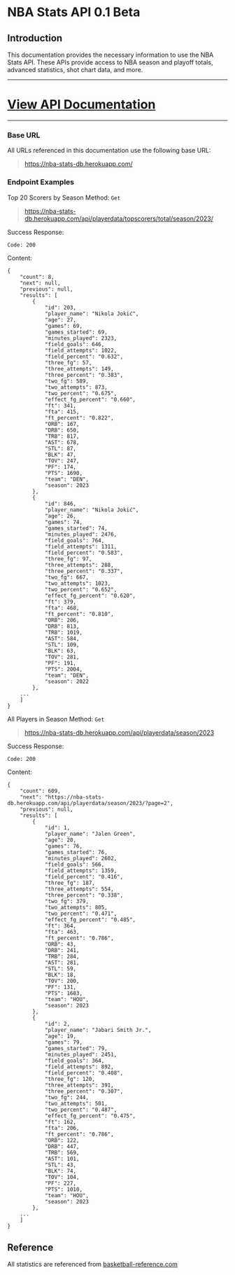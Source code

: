 # NBA Stats API 0.1 Beta

## Introduction

This documentation provides the necessary information to use the NBA Stats API. These APIs provide access to NBA season and playoff totals, advanced statistics, shot chart data, and more.

---

# [View API Documentation](https://documenter.getpostman.com/view/24232555/2s93shzpR3)



---


### Base URL

All URLs referenced in this documentation use the following base URL:

> https://nba-stats-db.herokuapp.com/

### Endpoint Examples

Top 20 Scorers by Season
Method: `Get`

> https://nba-stats-db.herokuapp.com/api/playerdata/topscorers/total/season/2023/

Success Response:

`Code: 200`

Content:
```
{
    "count": 8,
    "next": null,
    "previous": null,
    "results": [
        {
            "id": 203,
            "player_name": "Nikola Jokić",
            "age": 27,
            "games": 69,
            "games_started": 69,
            "minutes_played": 2323,
            "field_goals": 646,
            "field_attempts": 1022,
            "field_percent": "0.632",
            "three_fg": 57,
            "three_attempts": 149,
            "three_percent": "0.383",
            "two_fg": 589,
            "two_attempts": 873,
            "two_percent": "0.675",
            "effect_fg_percent": "0.660",
            "ft": 341,
            "fta": 415,
            "ft_percent": "0.822",
            "ORB": 167,
            "DRB": 650,
            "TRB": 817,
            "AST": 678,
            "STL": 87,
            "BLK": 47,
            "TOV": 247,
            "PF": 174,
            "PTS": 1690,
            "team": "DEN",
            "season": 2023
        },
        {
            "id": 846,
            "player_name": "Nikola Jokić",
            "age": 26,
            "games": 74,
            "games_started": 74,
            "minutes_played": 2476,
            "field_goals": 764,
            "field_attempts": 1311,
            "field_percent": "0.583",
            "three_fg": 97,
            "three_attempts": 288,
            "three_percent": "0.337",
            "two_fg": 667,
            "two_attempts": 1023,
            "two_percent": "0.652",
            "effect_fg_percent": "0.620",
            "ft": 379,
            "fta": 468,
            "ft_percent": "0.810",
            "ORB": 206,
            "DRB": 813,
            "TRB": 1019,
            "AST": 584,
            "STL": 109,
            "BLK": 63,
            "TOV": 281,
            "PF": 191,
            "PTS": 2004,
            "team": "DEN",
            "season": 2022
        },
	...
	]
}		
```

All Players in Season
Method: `Get`

> https://nba-stats-db.herokuapp.com/api/playerdata/season/2023

Success Response:

`Code: 200`

Content:
```
{
    "count": 609,
    "next": "https://nba-stats-db.herokuapp.com/api/playerdata/season/2023/?page=2",
    "previous": null,
    "results": [
        {
            "id": 1,
            "player_name": "Jalen Green",
            "age": 20,
            "games": 76,
            "games_started": 76,
            "minutes_played": 2602,
            "field_goals": 566,
            "field_attempts": 1359,
            "field_percent": "0.416",
            "three_fg": 187,
            "three_attempts": 554,
            "three_percent": "0.338",
            "two_fg": 379,
            "two_attempts": 805,
            "two_percent": "0.471",
            "effect_fg_percent": "0.485",
            "ft": 364,
            "fta": 463,
            "ft_percent": "0.786",
            "ORB": 43,
            "DRB": 241,
            "TRB": 284,
            "AST": 281,
            "STL": 59,
            "BLK": 18,
            "TOV": 200,
            "PF": 131,
            "PTS": 1683,
            "team": "HOU",
            "season": 2023
        },
        {
            "id": 2,
            "player_name": "Jabari Smith Jr.",
            "age": 19,
            "games": 79,
            "games_started": 79,
            "minutes_played": 2451,
            "field_goals": 364,
            "field_attempts": 892,
            "field_percent": "0.408",
            "three_fg": 120,
            "three_attempts": 391,
            "three_percent": "0.307",
            "two_fg": 244,
            "two_attempts": 501,
            "two_percent": "0.487",
            "effect_fg_percent": "0.475",
            "ft": 162,
            "fta": 206,
            "ft_percent": "0.786",
            "ORB": 122,
            "DRB": 447,
            "TRB": 569,
            "AST": 101,
            "STL": 43,
            "BLK": 74,
            "TOV": 104,
            "PF": 227,
            "PTS": 1010,
            "team": "HOU",
            "season": 2023
        },
	...
	]
}

```
## Reference

All statistics are referenced from [basketball-reference.com](https://www.basketball-reference.com/)
